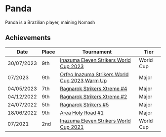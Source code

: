 # Panda

Panda is a Brazilian player, maining Nomash

## Achievements
|Date|Place|Tournament|Tier|
|-|-|-|-|
| 30/07/2023 | 9th | [Inazuma Eleven Strikers World Cup 2023](/inapedia/tournaments/worldcup23.md) | World Cup |
| 07/2023 | 9th | [Orfeo Inazuma Strikers World Cup 2023 Warm Up](/inapedia/tournaments/misc/orfeowc.md) | Major |
| 04/05/2023 | 7th | [Ragnarok Strikers Xtreme #4](/inapedia/tournaments/ragna/ragnax4.md) | Major |
| 04/12/2022 | 9th | [Ragnarok Strikers Xtreme #2](/inapedia/tournaments/ragna/ragnax2.md) | Major |
| 24/07/2022 | 5th | [Ragnarok Strikers #5](/inapedia/tournaments/ragna/ragna5.md) | Major |
| 18/06/2022 | 9th | [Area Holy Road #1](/inapedia/tournaments/misc/holyroad1.md) | Major |
| 07/2021 | 2nd | [Inazuma Eleven Strikers World Cup 2021](/inapedia/tournaments/worldcup21.md) | World Cup |

